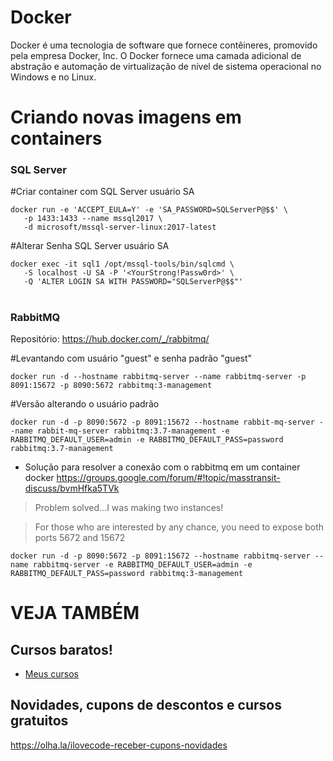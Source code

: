 # Docker
Docker é uma tecnologia de software que fornece contêineres, promovido pela empresa Docker, Inc. O Docker fornece uma camada adicional de abstração e automação de virtualização de nível de sistema operacional no Windows e no Linux.

# Criando novas imagens em containers

### SQL Server 

#Criar container com SQL Server usuário SA
```
docker run -e 'ACCEPT_EULA=Y' -e 'SA_PASSWORD=SQLServerP@$$' \
   -p 1433:1433 --name mssql2017 \
   -d microsoft/mssql-server-linux:2017-latest
```
#Alterar Senha SQL Server usuário SA

```
docker exec -it sql1 /opt/mssql-tools/bin/sqlcmd \
   -S localhost -U SA -P '<YourStrong!Passw0rd>' \
   -Q 'ALTER LOGIN SA WITH PASSWORD="SQLServerP@$$"'
```
#

### RabbitMQ
Repositório: https://hub.docker.com/_/rabbitmq/

#Levantando com usuário "guest" e senha padrão "guest"

```
docker run -d --hostname rabbitmq-server --name rabbitmq-server -p 8091:15672 -p 8090:5672 rabbitmq:3-management
```

#Versão alterando o usuário padrão
```
docker run -d -p 8090:5672 -p 8091:15672 --hostname rabbit-mq-server --name rabbit-mq-server rabbitmq:3.7-management -e RABBITMQ_DEFAULT_USER=admin -e RABBITMQ_DEFAULT_PASS=password rabbitmq:3.7-management
```

- Solução para resolver a conexão com o rabbitmq em um container docker
https://groups.google.com/forum/#!topic/masstransit-discuss/bvmHfka5TVk

> Problem solved...I was making two instances!

> For those who are interested by any chance, you need to expose both ports 5672 and 15672
  
```
docker run -d -p 8090:5672 -p 8091:15672 --hostname rabbitmq-server --name rabbitmq-server -e RABBITMQ_DEFAULT_USER=admin -e RABBITMQ_DEFAULT_PASS=password rabbitmq:3-management
```


  


# VEJA TAMBÉM
## Cursos baratos!
- [Meus cursos](https://olha.la/udemy)

## Novidades, cupons de descontos e cursos gratuitos
https://olha.la/ilovecode-receber-cupons-novidades

